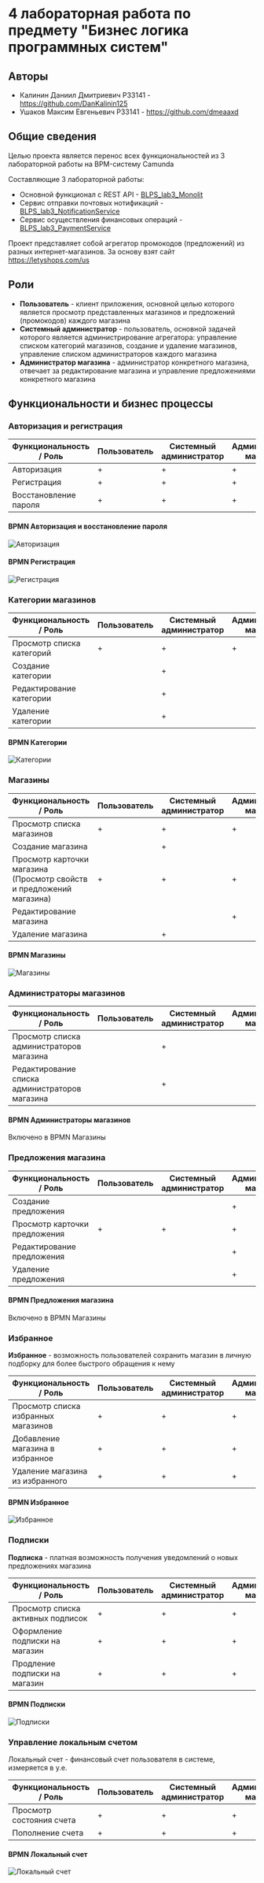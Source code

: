 # 4 лабораторная работа по предмету "Бизнес логика программных систем"

## Авторы

- Калинин Даниил Дмитриевич P33141 - https://github.com/DanKalinin125
- Ушаков Максим Евгеньевич P33141 - https://github.com/dmeaaxd

## Общие сведения

Целью проекта является перенос всех функциональностей из 3 лабораторной работы на BPM-систему Camunda

Составляющие 3 лабораторной работы:

- Основной функционал с REST API - [BLPS_lab3_Monolit](https://github.com/dmeaaxd/BLPS_lab3_Monolit/tree/master)
- Сервис отправки почтовых нотификаций - [BLPS_lab3_NotificationService](https://github.com/dmeaaxd/BLPS_lab3_NotificationService)
- Сервис осуществления финансовых операций - [BLPS_lab3_PaymentService](https://github.com/dmeaaxd/BLPS_lab3_PaymentService)

Проект представляет собой агрегатор промокодов (предложений) из разных интернет-магазинов. За основу взят сайт https://letyshops.com/us

## Роли

- **Пользователь** - клиент приложения, основной целью которого является просмотр представленных магазинов и предложений (промокодов) каждого магазина
- **Системный администратор** - пользователь, основной задачей которого является администрирование агрегатора: управление списком категорий магазинов, создание и удаление магазинов, управление списком администраторов каждого магазина
- **Администратор магазина** -  администратор конкретного магазина, отвечает за редактирование магазина и управление предложениями конкретного магазина

## Функциональности и бизнес процессы

### Авторизация и регистрация

| Функциональность / Роль | Пользователь | Системный администратор | Администратор магазина |
|-------------------------|--------------|-------------------------|------------------------|
| Авторизация             | +            | +                       | +                      |
| Регистрация             | +            | +                       | +                      |
| Восстановление пароля   | +            | +                       | +                      |

#### BPMN Авторизация и восстановление пароля

![Авторизация](images/authorization.png)

#### BPMN Регистрация

![Регистрация](images/registration.png)

### Категории магазинов

| Функциональность / Роль   | Пользователь | Системный администратор | Администратор магазина |
|---------------------------|--------------|-------------------------|------------------------|
| Просмотр списка категорий | +            | +                       | +                      |
| Создание категории        |              | +                       |                        |
| Редактирование категории  |              | +                       |                        |
| Удаление категории        |              | +                       |                        |

#### BPMN Категории

![Категории](images/categories.png)

### Магазины

| Функциональность / Роль                                                  | Пользователь | Системный администратор | Администратор магазина |
|--------------------------------------------------------------------------|--------------|-------------------------|------------------------|
| Просмотр списка магазинов                                                | +            | +                       | +                      |
| Создание магазина                                                        |              | +                       |                        |
| Просмотр карточки магазина<br/>(Просмотр свойств и предложений магазина) | +            | +                       | +                      |
| Редактирование магазина                                                  |              |                         | +                      |
| Удаление магазина                                                        |              | +                       |                        |

#### BPMN Магазины

![Магазины](images/shops.png)

### Администраторы магазинов

| Функциональность / Роль                                                  | Пользователь | Системный администратор | Администратор магазина |
|--------------------------------------------------------------------------|--------------|-------------------------|------------------------|
| Просмотр списка администраторов магазина                                 |              | +                       |                        |
| Редактирование списка администраторов магазина                           |              | +                       |                        |

#### BPMN Администраторы магазинов

Включено в BPMN Магазины

### Предложения магазина

| Функциональность / Роль              | Пользователь | Системный администратор | Администратор магазина |
|--------------------------------------|--------------|-------------------------|------------------------|
| Создание предложения                 |              |                         | +                      |
| Просмотр карточки предложения        | +            | +                       | +                      |
| Редактирование предложения           |              |                         | +                      |
| Удаление предложения                 |              |                         | +                      |

#### BPMN Предложения магазина

Включено в BPMN Магазины

### Избранное

**Избранное** - возможность пользователей сохранить магазин в личную подборку для более быстрого обращения к нему

| Функциональность / Роль             | Пользователь | Системный администратор | Администратор магазина |
|-------------------------------------|--------------|-------------------------|------------------------|
| Просмотр списка избранных магазинов | +            | +                       | +                      |
| Добавление магазина в избранное     | +            | +                       | +                      |
| Удаление магазина из избранного     | +            | +                       | +                      |

#### BPMN Избранное

![Избранное](images/favorites.png)

### Подписки

**Подписка** - платная возможность получения уведомлений о новых предложениях магазина

| Функциональность / Роль           | Пользователь | Системный администратор | Администратор магазина |
|-----------------------------------|--------------|-------------------------|------------------------|
| Просмотр списка активных подписок | +            | +                       | +                      |
| Оформление подписки на магазин    | +            | +                       | +                      |
| Продление подписки на магазин     | +            | +                       | +                      |

#### BPMN Подписки

![Подписки](images/subscriptions.png)

### Управление локальным счетом

Локальный счет - финансовый счет пользователя в системе, измеряется в у.е.

| Функциональность / Роль       | Пользователь | Системный администратор | Администратор магазина |
|-------------------------------|--------------|-------------------------|------------------------|
| Просмотр состояния счета      | +            | +                       | +                      |
| Пополнение счета              | +            | +                       | +                      |

#### BPMN Локальный счет

![Локальный счет](images/payments.png)

